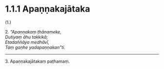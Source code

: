 

# 1.1.1 Apaṇṇakajātaka




(1.)

2\. _“Apaṇṇakaṃ ṭhānameke,_  
_Dutiyaṃ āhu takkikā;_  
_Etadaññāya medhāvī,_  
_Taṃ gaṇhe yadapaṇṇakan”ti._  


---

3\. Apaṇṇakajātakaṃ paṭhamaṃ.





